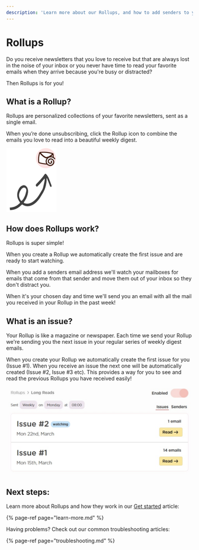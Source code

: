 ```yaml
---
description: 'Learn more about our Rollups, and how to add senders to your weekly digest.'
---
```


# Rollups

Do you receive newsletters that you love to receive but that are always lost in the noise of your inbox or you never have time to read your favorite emails when they arrive because you're busy or distracted?

Then Rollups is for you!

## What is a Rollup?

Rollups are personalized collections of your favorite newsletters, sent as a single email.

When you’re done unsubscribing, click the Rollup icon to combine the emails you love to read into a beautiful weekly digest.

![](../../.gitbook/assets/rollup-example-arrow.png)

## How does Rollups work?

Rollups is super simple!

When you create a Rollup we automatically create the first issue and are ready to start watching.

When you add a senders email address we'll watch your mailboxes for emails that come from that sender and move them out of your inbox so they don't distract you.

When it's your chosen day and time we'll send you an email with all the mail you received in your Rollup in the past week!

## What is an issue?

Your Rollup is like a magazine or newspaper. Each time we send your Rollup we're sending you the next issue in your regular series of weekly digest emails.

When you create your Rollup we automatically create the first issue for you \(Issue \#1\). When you receive an issue the next one will be automatically created \(Issue \#2, Issue \#3 etc\). This provides a way for you to see and read the previous Rollups you have received easily!

![See and read all of your past issues from the Rollup page](../../.gitbook/assets/issues.png)

## Next steps:

Learn more about Rollups and how they work in our [Get started](learn-more.md) article:

{% page-ref page="learn-more.md" %}

Having problems? Check out our common troubleshooting articles:

{% page-ref page="troubleshooting.md" %}



